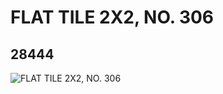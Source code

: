 # FLAT TILE 2X2, NO. 306
## 28444
![FLAT TILE 2X2, NO. 306](https://lc-www-live-s.legocdn.com/media/bricks/5/2/6163476.jpg)